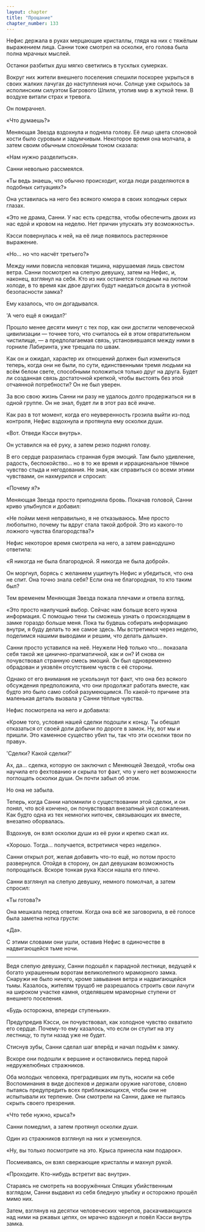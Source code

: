 ```yaml
---
layout: chapter
title: "Прощание"
chapter_number: 133
---
```


Нефис держала в руках мерцающие кристаллы, глядя на них с тяжёлым выражением лица. Санни тоже смотрел на осколки, его голова была полна мрачных мыслей.

Останки разбитых душ мягко светились в тусклых сумерках.

Вокруг них жители внешнего поселения спешили поскорее укрыться в своих жалких лачугах до наступления ночи. Солнце уже скрылось за исполинским силуэтом Багрового Шпиля, утопив мир в жуткой тени. В воздухе витали страх и тревога.

Он помрачнел.

«Что думаешь?»

Меняющая Звезда вздохнула и подняла голову. Её лицо цвета слоновой кости было суровым и задумчивым. Некоторое время она молчала, а затем своим обычным спокойным тоном сказала:

«Нам нужно разделиться».

Санни невольно рассмеялся.

«Ты ведь знаешь, что обычно происходит, когда люди разделяются в подобных ситуациях?»

Она уставилась на него без всякого юмора в своих холодных серых глазах.

«Это не драма, Санни. У нас есть средства, чтобы обеспечить двоих из нас едой и кровом на неделю. Нет причин упускать эту возможность».

Кэсси повернулась к ней, на её лице появилось растерянное выражение.

«Но... но что насчёт третьего?»

Между ними повисла неловкая тишина, нарушаемая лишь свистом ветра. Санни посмотрел на слепую девушку, затем на Нефис, и, наконец, взглянул на себя. Кто из них останется голодным на лютом холоде, в то время как двое других будут наедаться досыта в уютной безопасности замка?

Ему казалось, что он догадывался.

'А чего ещё я ожидал?'

Прошло менее десяти минут с тех пор, как они достигли человеческой цивилизации — точнее того, что считалось ей в этом отвратительном чистилище, — а предполагаемая связь, установившаяся между ними в горниле Лабиринта, уже трещала по швам.

Как он и ожидал, характер их отношений должен был измениться теперь, когда они не были, по сути, единственными тремя людьми на всём белом свете, способными положиться только друг на друга. Будет ли созданная связь достаточной крепкой, чтобы выстоять без этой отчаянной потребности? Он не был уверен.

За всю свою жизнь Санни ни разу не удалось долго продержаться ни в одной группе. Он не знал, будет ли в этот раз всё иначе.

Как раз в тот момент, когда его неуверенность грозила выйти из-под контроля, Нефис вздохнула и протянула ему осколки души.

«Вот. Отведи Кэсси внутрь».

Он уставился на её руку, а затем резко поднял голову.

В его сердце разразилась странная буря эмоций. Там было удивление, радость, беспокойство... но в то же время и иррациональное тёмное чувство стыда и негодования. Не зная, как справиться со всеми этими чувствами, он нахмурился и спросил:

«Почему я?»

Меняющая Звезда просто приподняла бровь. Покачав головой, Санни криво улыбнулся и добавил:

«Не пойми меня неправильно, я не отказываюсь. Мне просто любопытно, почему ты вдруг стала такой доброй. Это из какого-то ложного чувства благородства?»

Нефис некоторое время смотрела на него, а затем равнодушно ответила:

«Я никогда не была благородной. Я никогда не была доброй».

Он моргнул, борясь с желанием ущипнуть Нефис и убедиться, что она не спит. Она точно знала себя? Если она не благородная, то кто таким был?

Тем временем Меняющая Звезда пожала плечами и отвела взгляд.

«Это просто наилучший выбор. Сейчас нам больше всего нужна информация. С помощью тени ты сможешь узнать о происходящем в замке гораздо больше меня. Пока ты будешь собирать информацию внутри, я буду делать то же самое здесь. Мы встретимся через неделю, поделимся нашими выводами и решим, что делать дальше».

Санни просто уставился на неё. Неужели Неф только что... показала себя такой же цинично-прагматичной, как и он? И снова он почувствовал странную смесь эмоций. Он был одновременно обрадован и уязвлён отсутствием чувств с её стороны.

Однако от его внимания не ускользнул тот факт, что она без всякого обсуждения предположила, что они продолжат работать вместе, как будто это было само собой разумеющимся. По какой-то причине эта маленькая деталь вызвала у Санни тёплые чувства.

Нефис посмотрела на него и добавила:

«Кроме того, условия нашей сделки подошли к концу. Ты обещал отказаться от своей доли добычи по дороге в замок. Ну, вот мы и пришли. Это каменное существо убил ты, так что эти осколки твои по праву».

'Сделки? Какой сделки?'

Ах, да... сделка, которую он заключил с Меняющей Звездой, чтобы она научила его фехтованию и скрыла тот факт, что у него нет возможности поглощать осколки души. Он почти забыл об этом.

Но она не забыла.

Теперь, когда Санни напомнили о существовании этой сделки, и он понял, что всё кончено, он почувствовал внезапный укол сожаления. Как будто одна из тех немногих ниточек, связывающих их вместе, внезапно оборвалась.

Вздохнув, он взял осколки души из её руки и крепко сжал их.

«Хорошо. Тогда... получается, встретимся через неделю».

Санни открыл рот, желая добавить что-то ещё, но потом просто развернулся. Отойдя в сторону, он дал девушкам возможность попрощаться. Вскоре тонкая рука Кэсси нашла его плечо.

Санни взглянул на слепую девушку, немного помолчал, а затем спросил:

«Ты готова?»

Она мешкала перед ответом. Когда она всё же заговорила, в её голосе была заметна нотка грусти:

«Да».

С этими словами они ушли, оставив Нефис в одиночестве в надвигающейся тьме ночи.

***

Ведя слепую девушку, Санни подошёл к парадной лестнице, ведущей к богато украшенным воротам великолепного мраморного замка. Снаружи не было ничего, кроме завывания ветра и надвигающейся тьмы. Казалось, жителям трущоб не разрешалось строить свои лачуги на широком участке камня, отделявшем мраморные ступени от внешнего поселения.

«Будь осторожна, впереди ступеньки».

Предупредив Кэсси, он почувствовал, как холодное чувство охватило его сердце. Почему-то ему казалось, что если он ступит на эту лестницу, то пути назад уже не будет.

Стиснув зубы, Санни сделал шаг вперёд и начал подъём к замку.

Вскоре они подошли к вершине и остановились перед парой недружелюбных стражников.

Оба молодых человека, преградивших им путь, носили на себе Воспоминания в виде доспехов и держали оружие наготове, словно пытаясь предупредить всех приближающихся, чтобы они не испытывали их терпение. Они смотрели на Санни, даже не пытаясь скрыть своего презрения.

«Что тебе нужно, крыса?»

Санни помедлил, а затем протянул осколки души.

Один из стражников взглянул на них и усмехнулся.

«Ну, вы только посмотрите на это. Крыса принесла нам подарок».

Посмеиваясь, он взял сверкающие кристаллы и махнул рукой.

«Проходите. Кто-нибудь встретит вас внутри».

Стараясь не смотреть на вооружённых Спящих убийственным взглядом, Санни выдавил из себя бледную улыбку и осторожно прошёл мимо них.

Затем, взглянув на десятки человеческих черепов, раскачивающихся над ними на ржавых цепях, он мрачно вздохнул и повёл Кэсси внутрь замка.